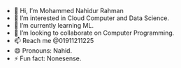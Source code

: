 - 👋 Hi, I’m Mohammed Nahidur Rahman
- 👀 I’m interested in Cloud Computer and Data Science.
- 🌱 I’m currently learning ML.
- 💞️ I’m looking to collaborate on Computer Programming.
- 📫 Reach me @01911211225
- 😄 Pronouns: Nahid.
- ⚡ Fun fact: Nonesense.

<!---
smartitltd/smartitltd is a ✨ special ✨ repository because its `README.md` (this file) appears on your GitHub profile.
You can click the Preview link to take a look at your changes.
--->
